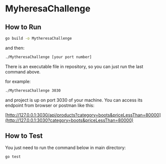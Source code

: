 # MyheresaChallenge

## How to Run

```bash
go build -o MytheresaChallenge
```

and then:

```bash
./MytheresaChallenge [your port number]
```

There is an executable file in repository, so you can just run the last command above.

for example:

```bash
./MytheresaChallenge 3030
```

and project is up on port 3030 of your machine. You can access its endpoint from browser or postman like this:

[http://127.0.0.1:3030/api/products?category=boots&priceLessThan=80000](http://127.0.0.1:3030?category=boots&priceLessThan=80000)


## How to Test

You just need to run the command below in main directory:

```bash
go test
```

